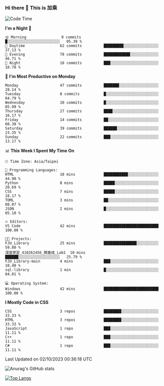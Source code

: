 ### Hi there 👋 This is 加乘



<!--START_SECTION:waka-->
![Code Time](http://img.shields.io/badge/Code%20Time-4%20hrs%2015%20mins-blue)

**I'm a Night 🦉** 

```text
🌞 Morning                9 commits           █░░░░░░░░░░░░░░░░░░░░░░░░   05.39 % 
🌆 Daytime                62 commits          █████████░░░░░░░░░░░░░░░░   37.13 % 
🌃 Evening                78 commits          ████████████░░░░░░░░░░░░░   46.71 % 
🌙 Night                  18 commits          ███░░░░░░░░░░░░░░░░░░░░░░   10.78 % 
```
📅 **I'm Most Productive on Monday** 

```text
Monday                   47 commits          ███████░░░░░░░░░░░░░░░░░░   28.14 % 
Tuesday                  8 commits           █░░░░░░░░░░░░░░░░░░░░░░░░   04.79 % 
Wednesday                10 commits          █░░░░░░░░░░░░░░░░░░░░░░░░   05.99 % 
Thursday                 27 commits          ████░░░░░░░░░░░░░░░░░░░░░   16.17 % 
Friday                   14 commits          ██░░░░░░░░░░░░░░░░░░░░░░░   08.38 % 
Saturday                 39 commits          ██████░░░░░░░░░░░░░░░░░░░   23.35 % 
Sunday                   22 commits          ███░░░░░░░░░░░░░░░░░░░░░░   13.17 % 
```


📊 **This Week I Spent My Time On** 

```text
🕑︎ Time Zone: Asia/Taipei

💬 Programming Languages: 
HTML                     18 mins             ███████████░░░░░░░░░░░░░░   44.90 % 
Python                   8 mins              █████░░░░░░░░░░░░░░░░░░░░   20.69 % 
CSS                      7 mins              █████░░░░░░░░░░░░░░░░░░░░   18.17 % 
TOML                     3 mins              ██░░░░░░░░░░░░░░░░░░░░░░░   08.07 % 
JSON                     2 mins              █░░░░░░░░░░░░░░░░░░░░░░░░   05.10 % 

🔥 Editors: 
VS Code                  42 mins             █████████████████████████   100.00 % 

🐱‍💻 Projects: 
FJU_Library              25 mins             ███████████████░░░░░░░░░░   59.80 % 
深度學習_410262456_闕嘉成_Lab1  10 mins             ██████░░░░░░░░░░░░░░░░░░░   25.79 % 
FJU_Library-main         4 mins              ███░░░░░░░░░░░░░░░░░░░░░░   10.40 % 
sql-library              1 min               █░░░░░░░░░░░░░░░░░░░░░░░░   04.01 % 

💻 Operating System: 
Windows                  42 mins             █████████████████████████   100.00 % 
```

**I Mostly Code in CSS** 

```text
CSS                      3 repos             ████████░░░░░░░░░░░░░░░░░   33.33 % 
HTML                     3 repos             ████████░░░░░░░░░░░░░░░░░   33.33 % 
JavaScript               1 repo              ███░░░░░░░░░░░░░░░░░░░░░░   11.11 % 
C++                      1 repo              ███░░░░░░░░░░░░░░░░░░░░░░   11.11 % 
C#                       1 repo              ███░░░░░░░░░░░░░░░░░░░░░░   11.11 % 
```




 Last Updated on 02/10/2023 00:36:18 UTC
<!--END_SECTION:waka-->


![Anurag's GitHub stats](https://github-readme-stats.vercel.app/api?username=40436michael&show_icons=true)

[![Top Langs](https://github-readme-stats.vercel.app/api/top-langs/?username=40436michael&layout=compact)](https://github.com/anuraghazra/github-readme-stats)



<!--
**40436michael/40436michael** is a ✨ _special_ ✨ repository because its `README.md` (this file) appears on your GitHub profile.

Here are some ideas to get you started:

- 🔭 I’m currently working on ...
- 🌱 I’m currently learning ...
- 👯 I’m looking to collaborate on ...
- 🤔 I’m looking for help with ...
- 💬 Ask me about ...
- 📫 How to reach me: ...
- 😄 Pronouns: ...
- ⚡ Fun fact: ...
-->
